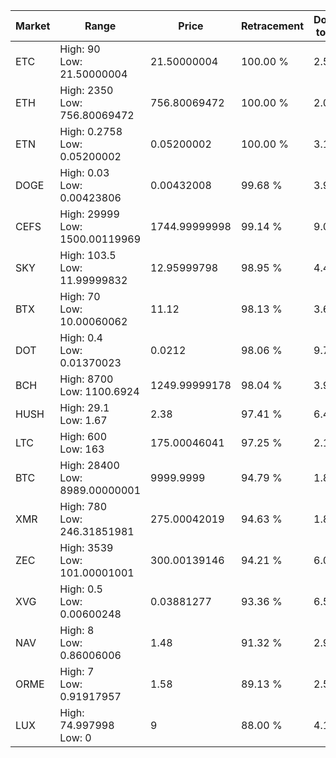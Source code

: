 | Market | Range | Price| Retracement | Doubles to 50% |
| --- | --- | --- | --- | --- |
| ETC | High: 90<br />Low: 21.50000004 | 21.50000004 | 100.00 % | 2.59 |
| ETH | High: 2350<br />Low: 756.80069472 | 756.80069472 | 100.00 % | 2.05 |
| ETN | High: 0.2758<br />Low: 0.05200002 | 0.05200002 | 100.00 % | 3.15 |
| DOGE | High: 0.03<br />Low: 0.00423806 | 0.00432008 | 99.68 % | 3.96 |
| CEFS | High: 29999<br />Low: 1500.00119969 | 1744.99999998 | 99.14 % | 9.03 |
| SKY | High: 103.5<br />Low: 11.99999832 | 12.95999798 | 98.95 % | 4.46 |
| BTX | High: 70<br />Low: 10.00060062 | 11.12 | 98.13 % | 3.60 |
| DOT | High: 0.4<br />Low: 0.01370023 | 0.0212 | 98.06 % | 9.76 |
| BCH | High: 8700<br />Low: 1100.6924 | 1249.99999178 | 98.04 % | 3.92 |
| HUSH | High: 29.1<br />Low: 1.67 | 2.38 | 97.41 % | 6.46 |
| LTC | High: 600<br />Low: 163 | 175.00046041 | 97.25 % | 2.18 |
| BTC | High: 28400<br />Low: 8989.00000001 | 9999.9999 | 94.79 % | 1.87 |
| XMR | High: 780<br />Low: 246.31851981 | 275.00042019 | 94.63 % | 1.87 |
| ZEC | High: 3539<br />Low: 101.00001001 | 300.00139146 | 94.21 % | 6.07 |
| XVG | High: 0.5<br />Low: 0.00600248 | 0.03881277 | 93.36 % | 6.52 |
| NAV | High: 8<br />Low: 0.86006006 | 1.48 | 91.32 % | 2.99 |
| ORME | High: 7<br />Low: 0.91917957 | 1.58 | 89.13 % | 2.51 |
| LUX | High: 74.997998<br />Low: 0 | 9 | 88.00 % | 4.17 |
